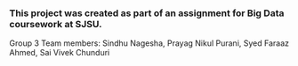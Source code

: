 ### This project was created as part of an assignment for Big Data coursework at SJSU.

Group 3
Team members:
Sindhu Nagesha, Prayag Nikul Purani, Syed Faraaz Ahmed, Sai Vivek Chunduri
